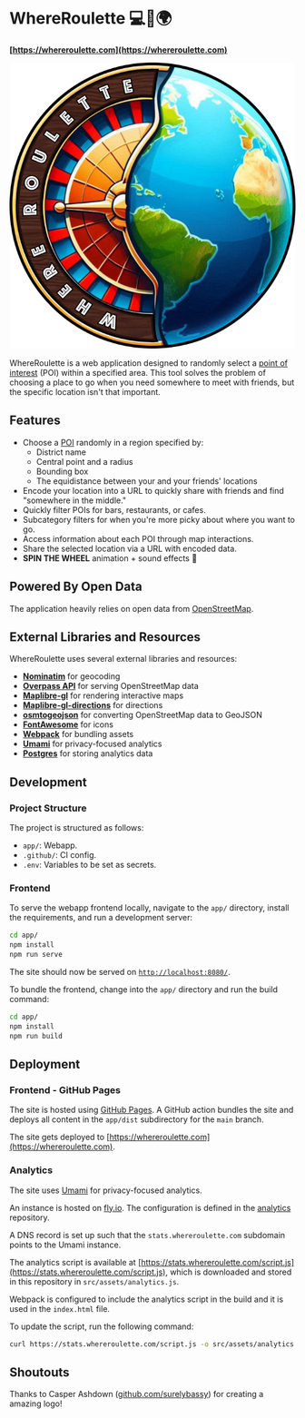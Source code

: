 # WhereRoulette 💻🎰🌍

**[https://whereroulette.com](https://whereroulette.com)**

![Screenshot](app/src/assets/logo.png)

WhereRoulette is a web application designed to randomly select a [point of interest](https://wiki.openstreetmap.org/wiki/Points_of_interest) (POI) within a specified area. This tool solves the problem of choosing a place to go when you need somewhere to meet with friends, but the specific location isn't that important.

## Features

- Choose a [POI](https://wiki.openstreetmap.org/wiki/Points_of_interest) randomly in a region specified by:
  - District name
  - Central point and a radius
  - Bounding box
  - The equidistance between your and your friends' locations
- Encode your location into a URL to quickly share with friends and find "somewhere in the middle."
- Quickly filter POIs for bars, restaurants, or cafes.
- Subcategory filters for when you're more picky about where you want to go.
- Access information about each POI through map interactions.
- Share the selected location via a URL with encoded data.
- **SPIN THE WHEEL** animation + sound effects 🎰

## Powered By Open Data

The application heavily relies on open data from [OpenStreetMap](https://www.openstreetmap.org/about).

## External Libraries and Resources

WhereRoulette uses several external libraries and resources:

- **[Nominatim](https://nominatim.openstreetmap.org/ui/about.html)** for geocoding
- **[Overpass API](https://wiki.openstreetmap.org/wiki/Overpass_API)** for serving OpenStreetMap data
- **[Maplibre-gl](https://maplibre.org/)** for rendering interactive maps
- **[Maplibre-gl-directions](https://maplibre.org/maplibre-gl-directions)** for directions
- **[osmtogeojson](https://github.com/tyrasd/osmtogeojson)** for converting OpenStreetMap data to GeoJSON
- **[FontAwesome](https://fontawesome.com/)** for icons
- **[Webpack](https://webpack.js.org/)** for bundling assets
- **[Umami](https://umami.is/)** for privacy-focused analytics
- **[Postgres](https://www.postgresql.org/)** for storing analytics data

## Development

### Project Structure

The project is structured as follows:

- `app/`: Webapp.
- `.github/`: CI config.
- `.env`: Variables to be set as secrets.

### Frontend

To serve the webapp frontend locally, navigate to the `app/` directory, install the requirements, and run a development server:

```bash
cd app/
npm install
npm run serve
```

The site should now be served on [`http://localhost:8080/`](http://localhost:8080/).

To bundle the frontend, change into the `app/` directory and run the build command:

```bash
cd app/
npm install
npm run build
```

## Deployment

### Frontend - GitHub Pages

The site is hosted using [GitHub Pages](https://pages.github.com/). A GitHub action bundles the site and deploys all content in the `app/dist` subdirectory for the `main` branch.

The site gets deployed to [https://whereroulette.com](https://whereroulette.com).

### Analytics

The site uses [Umami](https://umami.is/) for privacy-focused analytics.

An instance is hosted on [fly.io](https://fly.io). The configuration is defined in the [analytics](https://github.com/01100100/analytics) repository.

A DNS record is set up such that the `stats.whereroulette.com` subdomain points to the Umami instance.

The analytics script is available at [https://stats.whereroulette.com/script.js](https://stats.whereroulette.com/script.js), which is downloaded and stored in this repository in `src/assets/analytics.js`.

Webpack is configured to include the analytics script in the build and it is used in the `index.html` file.

To update the script, run the following command:

```bash
curl https://stats.whereroulette.com/script.js -o src/assets/analytics.js
```

## Shoutouts

Thanks to Casper Ashdown ([github.com/surelybassy](https://github.com/surelybassy)) for creating a amazing logo!
